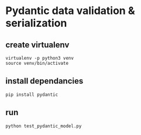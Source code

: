 # Pydantic data validation & serialization

## create virtualenv
```
virtualenv -p python3 venv
source venv/bin/activate
```

## install dependancies
```
pip install pydantic 
```


## run 
```
python test_pydantic_model.py
```

